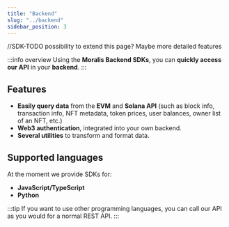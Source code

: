 ```yaml
---
title: "Backend"
slug: "../backend"
sidebar_position: 3
---
```


//SDK-TODO possibility to extend this page? Maybe more detailed features

:::info overview
Using the **Moralis Backend SDKs**, you can **quickly access our API** in your **backend**.
:::

## Features

- **Easily query data** from the **EVM** and **Solana API** (such as block info, transaction info, NFT metadata, token prices, user balances, owner list of an NFT, etc.)
- **Web3 authentication**, integrated into your own backend.
- **Several utilities** to transform and format data.

## Supported languages

At the moment we provide SDKs for:

- **JavaScript/TypeScript**
- **Python**

:::tip
If you want to use other programming languages, you can call our API as you would for a normal REST API.
:::